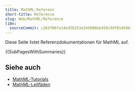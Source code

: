 ```yaml
---
title: MathML-Referenz
short-title: Reference
slug: Web/MathML/Reference
l10n:
  sourceCommit: c263f06fa14ed56153e345006bb459c9df014b98
---
```


Diese Seite listet Referenzdokumentationen für MathML auf.

{{SubPagesWithSummaries}}

## Siehe auch

- [MathML-Tutorials](/de/docs/Web/MathML/Tutorials)
- [MathML-Leitfäden](/de/docs/Web/MathML/Guides)
